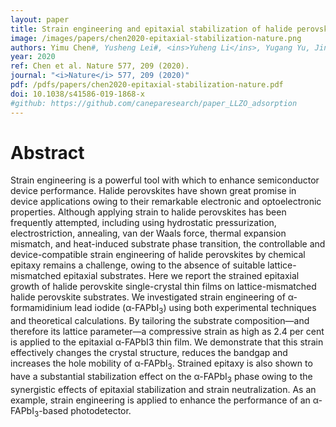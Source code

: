 ```yaml
---
layout: paper
title: Strain engineering and epitaxial stabilization of halide perovskites
image: /images/papers/chen2020-epitaxial-stabilization-nature.png
authors: Yimu Chen#, Yusheng Lei#, <ins>Yuheng Li</ins>, Yugang Yu, Jinze Cai, Ming-Hui Chiu, Rahul Rao, Yue Gu, Chunfeng Wang, Woojin Choi, Hongjie Hu, Chonghe Wang, Yang Li, Jiawei Song, Jingxin Zhang, Baiyan Qi, Muyang Lin, Zhuorui Zhang, Ahmad E. Islam, Benji Maruyama, Shadi Dayeh, Lain-Jong Li, Kesong Yang, Yu-Hwa Lo, Sheng Xu*
year: 2020
ref: Chen et al. Nature 577, 209 (2020).
journal: "<i>Nature</i> 577, 209 (2020)"
pdf: /pdfs/papers/chen2020-epitaxial-stabilization-nature.pdf
doi: 10.1038/s41586-019-1868-x
#github: https://github.com/caneparesearch/paper_LLZO_adsorption
---
```


# Abstract

Strain engineering is a powerful tool with which to enhance semiconductor device performance. Halide perovskites have shown great promise in device applications owing to their remarkable electronic and optoelectronic properties. Although applying strain to halide perovskites has been frequently attempted, including using hydrostatic pressurization, electrostriction, annealing, van der Waals force, thermal expansion mismatch, and heat-induced substrate phase transition, the controllable and device-compatible strain engineering of halide perovskites by chemical epitaxy remains a challenge, owing to the absence of suitable lattice-mismatched epitaxial substrates. Here we report the strained epitaxial growth of halide perovskite single-crystal thin films on lattice-mismatched halide perovskite substrates. We investigated strain engineering of α-formamidinium lead iodide (α-FAPbI<sub>3</sub>) using both experimental techniques and theoretical calculations. By tailoring the substrate composition—and therefore its lattice parameter—a compressive strain as high as 2.4 per cent is applied to the epitaxial α-FAPbI3 thin film. We demonstrate that this strain effectively changes the crystal structure, reduces the bandgap and increases the hole mobility of α-FAPbI<sub>3</sub>. Strained epitaxy is also shown to have a substantial stabilization effect on the α-FAPbI<sub>3</sub> phase owing to the synergistic effects of epitaxial stabilization and strain neutralization. As an example, strain engineering is applied to enhance the performance of an α-FAPbI<sub>3</sub>-based photodetector.